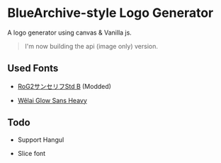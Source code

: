 # BlueArchive-style Logo Generator

A logo generator using canvas & Vanilla js.

> I'm now building the api (image only) version.

## Used Fonts

* [RoG2サンセリフStd B](https://www.morisawa.co.jp/fonts/specimen/1646) (Modded)

* [Wêlai Glow Sans Heavy](https://github.com/welai/glow-sans)

## Todo

* Support Hangul

* Slice font
